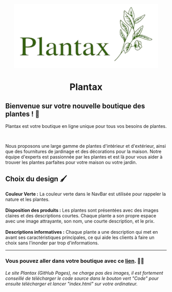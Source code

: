 <div align="center">
<img src="https://raw.githubusercontent.com/mpcgt/plantax/main/images/logo_transparent.png" width="450" height="200" />

# Plantax
</div>

## Bienvenue sur votre nouvelle boutique des plantes ! 🌱

Plantax est votre boutique en ligne unique pour tous vos besoins de plantes. 

<br />

Nous proposons une large gamme de plantes d'intérieur et d'extérieur, ainsi que des fournitures de jardinage et des décorations pour la maison. Notre équipe d'experts est passionnée par les plantes et est là pour vous aider à trouver les plantes parfaites pour votre maison ou votre jardin.

## Choix du design 🖌️

**Couleur Verte :** La couleur verte dans le NavBar est utilisée pour rappeler la nature et les plantes.
<br />
<br />
**Disposition des produits :** Les plantes sont présentées avec des images claires et des descriptions courtes. Chaque plante a son propre espace avec une image attrayante, son nom, une courte description, et le prix.
<br />
<br />
**Descriptions informatives :** Chaque plante a une description qui met en avant ses caractéristiques principales, ce qui aide les clients à faire un choix sans l'inonder par trop d'informations.

<hr />

### Vous pouvez aller dans votre boutique avec ce [lien](https://mpcgt.github.io/plantax/). 🛒🌱

<h6><i>Le site Plantax (GitHub Pages), ne charge pas des images, il est fortement conseillé de télécharger le code source dans le bouton vert "Code" pour ensuite télécharger et lancer "index.html" sur votre ordinateur.</i></h6>

